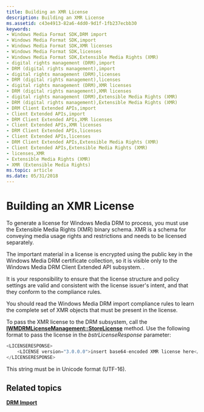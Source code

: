 ```yaml
---
title: Building an XMR License
description: Building an XMR License
ms.assetid: c43e4913-82a6-4dd0-9d1f-1fb237ecbb30
keywords:
- Windows Media Format SDK,DRM import
- Windows Media Format SDK,import
- Windows Media Format SDK,XMR licenses
- Windows Media Format SDK,licenses
- Windows Media Format SDK,Extensible Media Rights (XMR)
- digital rights management (DRM),import
- DRM (digital rights management),import
- digital rights management (DRM),licenses
- DRM (digital rights management),licenses
- digital rights management (DRM),XMR licenses
- DRM (digital rights management),XMR licenses
- digital rights management (DRM),Extensible Media Rights (XMR)
- DRM (digital rights management),Extensible Media Rights (XMR)
- DRM Client Extended APIs,import
- Client Extended APIs,import
- DRM Client Extended APIs,XMR licenses
- Client Extended APIs,XMR licenses
- DRM Client Extended APIs,licenses
- Client Extended APIs,licenses
- DRM Client Extended APIs,Extensible Media Rights (XMR)
- Client Extended APIs,Extensible Media Rights (XMR)
- licenses,XMR
- Extensible Media Rights (XMR)
- XMR (Extensible Media Rights)
ms.topic: article
ms.date: 05/31/2018
---
```


# Building an XMR License

To generate a license for Windows Media DRM to process, you must use the Extensible Media Rights (XMR) binary schema. XMR is a schema for conveying media usage rights and restrictions and needs to be licensed separately.

The important material in a license is encrypted using the public key in the Windows Media DRM certificate collection, so it is visible only to the Windows Media DRM Client Extended API subsystem. .

It is your responsibility to ensure that the license structure and policy settings are valid and consistent with the license issuer's intent, and that they conform to the compliance rules.

You should read the Windows Media DRM import compliance rules to learn the complete set of XMR objects that must be present in the license.

To pass the XMR license to the DRM subsystem, call the [**IWMDRMLicenseManagement::StoreLicense**](iwmdrmlicensemanagement-storelicense.md) method. Use the following format to pass the license in the *bstrLicenseResponse* parameter:


```C++
<LICENSERESPONSE>
    <LICENSE version="3.0.0.0">insert base64-encoded XMR license here</LICENSE>
</LICENSERESPONSE>
```



This string must be in Unicode format (UTF-16).

## Related topics

<dl> <dt>

[**DRM Import**](drm-import.md)
</dt> </dl>

 

 




